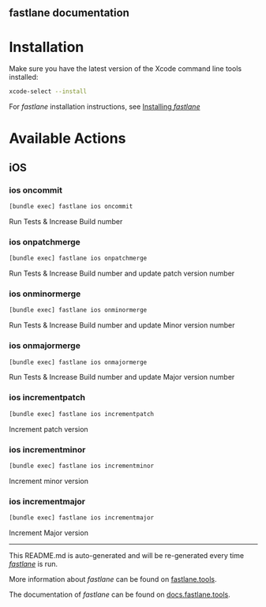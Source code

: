 fastlane documentation
----

# Installation

Make sure you have the latest version of the Xcode command line tools installed:

```sh
xcode-select --install
```

For _fastlane_ installation instructions, see [Installing _fastlane_](https://docs.fastlane.tools/#installing-fastlane)

# Available Actions

## iOS

### ios oncommit

```sh
[bundle exec] fastlane ios oncommit
```

Run Tests & Increase Build number

### ios onpatchmerge

```sh
[bundle exec] fastlane ios onpatchmerge
```

Run Tests & Increase Build number and update patch version number

### ios onminormerge

```sh
[bundle exec] fastlane ios onminormerge
```

Run Tests & Increase Build number and update Minor version number

### ios onmajormerge

```sh
[bundle exec] fastlane ios onmajormerge
```

Run Tests & Increase Build number and update Major version number

### ios incrementpatch

```sh
[bundle exec] fastlane ios incrementpatch
```

Increment patch version

### ios incrementminor

```sh
[bundle exec] fastlane ios incrementminor
```

Increment minor version

### ios incrementmajor

```sh
[bundle exec] fastlane ios incrementmajor
```

Increment Major version

----

This README.md is auto-generated and will be re-generated every time [_fastlane_](https://fastlane.tools) is run.

More information about _fastlane_ can be found on [fastlane.tools](https://fastlane.tools).

The documentation of _fastlane_ can be found on [docs.fastlane.tools](https://docs.fastlane.tools).
